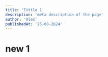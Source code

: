 ```yaml
---
title: 'Tittle 1'
description: 'meta description of the page'
author: 'Alex'
publishedAt: '25-08-2024'
---
```


# new 1
